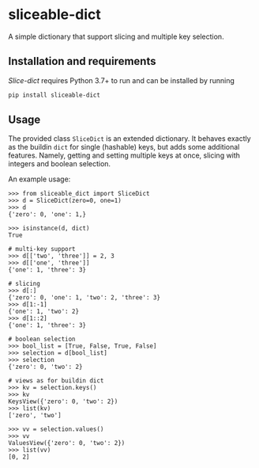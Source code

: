 # sliceable-dict

A simple dictionary that support slicing and multiple key selection.

## Installation and requirements

*Slice-dict* requires Python 3.7+ to run and can be installed by running 
```bash
pip install sliceable-dict
```

## Usage
The provided class `SliceDict` is an extended dictionary. It behaves exactly as the 
buildin `dict` for single (hashable) keys, but adds some additional features. 
Namely, getting and setting multiple keys at once, slicing with integers and boolean
selection.

An example usage:
```pycon
>>> from sliceable_dict import SliceDict
>>> d = SliceDict(zero=0, one=1)
>>> d
{'zero': 0, 'one': 1,}

>>> isinstance(d, dict)
True

# multi-key support 
>>> d[['two', 'three']] = 2, 3
>>> d[['one', 'three']]
{'one': 1, 'three': 3}

# slicing
>>> d[:]
{'zero': 0, 'one': 1, 'two': 2, 'three': 3}
>>> d[1:-1]
{'one': 1, 'two': 2}
>>> d[1::2]
{'one': 1, 'three': 3}

# boolean selection
>>> bool_list = [True, False, True, False]
>>> selection = d[bool_list]
>>> selection
{'zero': 0, 'two': 2}

# views as for buildin dict
>>> kv = selection.keys()
>>> kv
KeysView({'zero': 0, 'two': 2})
>>> list(kv)
['zero', 'two']

>>> vv = selection.values()
>>> vv
ValuesView({'zero': 0, 'two': 2})
>>> list(vv)
[0, 2]
```
